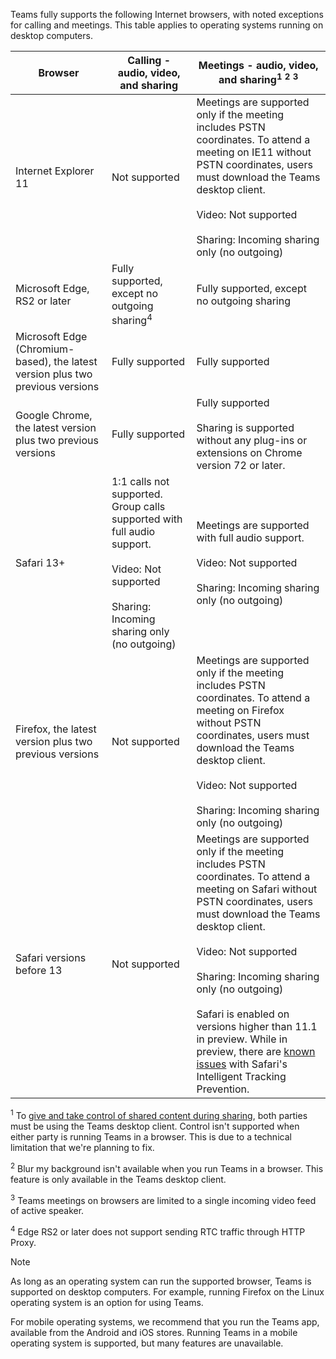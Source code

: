 Teams fully supports the following Internet browsers, with noted exceptions for calling and meetings. This table applies to operating systems running on desktop computers. 


|Browser  |Calling - audio, video, and sharing  |Meetings - audio, video, and sharing<sup>1</sup> <sup>2</sup> <sup>3</sup>  |
|---------|---------|---------|
|Internet Explorer 11     |Not supported         |Meetings are supported only if the meeting includes PSTN coordinates. To attend a meeting on IE11 without PSTN coordinates, users must download the Teams desktop client.<br><br>Video: Not supported<br><br>Sharing: Incoming sharing only (no outgoing)     |
|Microsoft Edge, RS2 or later     |Fully supported, except no outgoing sharing<sup>4</sup>         |Fully supported, except no outgoing sharing         |
|Microsoft Edge (Chromium-based), the latest version plus two previous versions     | Fully supported    |Fully supported         |
|Google Chrome, the latest version plus two previous versions       |Fully supported |Fully supported <br> <br>Sharing is supported without any plug-ins or extensions on Chrome version 72 or later.       |
|Safari 13+     |1:1 calls not supported. Group calls supported with full audio support.<br><br>Video: Not supported<br><br>Sharing: Incoming sharing only (no outgoing)         |Meetings are supported with full audio support.<br><br>Video: Not supported<br><br>Sharing: Incoming sharing only (no outgoing)     |
|Firefox, the latest version plus two previous versions     |Not supported         |Meetings are supported only if the meeting includes PSTN coordinates. To attend a meeting on Firefox without PSTN coordinates, users must download the Teams desktop client.<br><br>Video: Not supported<br><br>Sharing: Incoming sharing only (no outgoing)     |
|Safari versions before 13     | Not supported        |Meetings are supported only if the meeting includes PSTN coordinates. To attend a meeting on Safari without PSTN coordinates, users must download the Teams desktop client.<br><br>Video: Not supported<br><br>Sharing: Incoming sharing only (no outgoing)<br><br>Safari is enabled on versions higher than 11.1 in preview. While in preview, there are [known issues](https://support.office.com/article/safari-browser-support-1aac0a7c-35a8-42c1-a7df-f674afe234df) with Safari's Intelligent Tracking Prevention.      |

<sup>1</sup> To [give and take control of shared content during sharing](../meeting-policies-in-teams.md#allow-a-participant-to-give-or-request-control), both parties must be using the Teams desktop client. Control isn't supported when either party is running Teams in a browser. This is due to a technical limitation that we're planning to fix.

<sup>2</sup> Blur my background isn't available when you run Teams in a browser. This feature is only available in the Teams desktop client.

<sup>3</sup> Teams meetings on browsers are limited to a single incoming video feed of active speaker.

<sup>4</sup> Edge RS2 or later does not support sending RTC traffic through HTTP Proxy.

> [!NOTE]
> As long as an operating system can run the supported browser, Teams is supported on desktop computers. For example, running Firefox on the Linux operating system is an option for using Teams.
>
> For mobile operating systems, we recommend that you run the Teams app, available from the Android and iOS stores. Running Teams in a mobile operating system is supported, but many features are unavailable.
